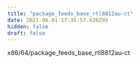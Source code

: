 ```yaml
---
title: "package_feeds_base_rtl8812au-ct"
date: 2021-06-01 17:35:57.636295
hidden: false
draft: false
---
```


x86/64/package_feeds_base_rtl8812au-ct

